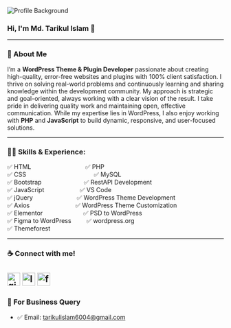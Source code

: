 ![Profile Background](https://media.licdn.com/dms/image/v2/D5616AQEEmX_ID1Dg8A/profile-displaybackgroundimage-shrink_350_1400/profile-displaybackgroundimage-shrink_350_1400/0/1729572635214?e=1736380800&v=beta&t=aSkFf027_aktkxQsgaD7gx9etnHZypJiYe0W-Nswv-U)

### Hi, I'm Md. Tarikul Islam 👋

---

### 🚀 About Me
I’m a **WordPress Theme & Plugin Developer** passionate about creating high-quality, error-free websites and plugins with 100% client satisfaction. I thrive on solving real-world problems and continuously learning and sharing knowledge within the development community. My approach is strategic and goal-oriented, always working with a clear vision of the result. I take pride in delivering quality work and maintaining open, effective communication. While my expertise lies in WordPress, I also enjoy working with **PHP** and **JavaScript** to build dynamic, responsive, and user-focused solutions.

---

### 👨‍💻 Skills & Experience:

✅ HTML &nbsp;&nbsp;&nbsp;&nbsp;&nbsp;&nbsp;&nbsp;&nbsp;&nbsp;&nbsp;&nbsp;&nbsp;&nbsp;&nbsp;&nbsp;&nbsp;&nbsp;&nbsp;&nbsp;&nbsp;&nbsp;&nbsp;&nbsp;&nbsp;&nbsp;&nbsp;&nbsp;&nbsp;&nbsp;&nbsp; ✅ PHP  
✅ CSS &nbsp;&nbsp;&nbsp;&nbsp;&nbsp;&nbsp;&nbsp;&nbsp;&nbsp;&nbsp;&nbsp;&nbsp;&nbsp;&nbsp;&nbsp;&nbsp;&nbsp;&nbsp;&nbsp;&nbsp;&nbsp;&nbsp;&nbsp;&nbsp;&nbsp;&nbsp;&nbsp;&nbsp;&nbsp;&nbsp;&nbsp;&nbsp;&nbsp;&nbsp;&nbsp;&nbsp;&nbsp;&nbsp; ✅ MySQL  
✅ Bootstrap &nbsp;&nbsp;&nbsp;&nbsp;&nbsp;&nbsp;&nbsp;&nbsp;&nbsp;&nbsp;&nbsp;&nbsp;&nbsp;&nbsp;&nbsp;&nbsp;&nbsp;&nbsp;&nbsp;&nbsp;&nbsp;&nbsp;&nbsp; ✅ RestAPI Development  
✅ JavaScript &nbsp;&nbsp;&nbsp;&nbsp;&nbsp;&nbsp;&nbsp;&nbsp;&nbsp;&nbsp;&nbsp;&nbsp;&nbsp;&nbsp;&nbsp;&nbsp;&nbsp;&nbsp;&nbsp; ✅ VS Code  
✅ jQuery &nbsp;&nbsp;&nbsp;&nbsp;&nbsp;&nbsp;&nbsp;&nbsp;&nbsp;&nbsp;&nbsp;&nbsp;&nbsp;&nbsp;&nbsp;&nbsp;&nbsp;&nbsp;&nbsp;&nbsp;&nbsp;&nbsp;&nbsp;&nbsp; ✅ WordPress Theme Development  
✅ Axios &nbsp;&nbsp;&nbsp;&nbsp;&nbsp;&nbsp;&nbsp;&nbsp;&nbsp;&nbsp;&nbsp;&nbsp;&nbsp;&nbsp;&nbsp;&nbsp;&nbsp;&nbsp;&nbsp;&nbsp;&nbsp;&nbsp;&nbsp;&nbsp;&nbsp; ✅ WordPress Theme Customization  
✅ Elementor &nbsp;&nbsp;&nbsp;&nbsp;&nbsp;&nbsp;&nbsp;&nbsp;&nbsp;&nbsp;&nbsp;&nbsp;&nbsp;&nbsp;&nbsp;&nbsp;&nbsp;&nbsp;&nbsp;&nbsp;&nbsp;&nbsp; ✅ PSD to WordPress  
✅ Figma to WordPress &nbsp;&nbsp;&nbsp;&nbsp;&nbsp;&nbsp;&nbsp; ✅ wordpress.org  
✅ Themeforest 

---

### ☕ Connect with me!
[<img src='https://img.icons8.com/ios-filled/50/ffffff/github.png' alt='github' height='30'>](https://github.com/tarikulalways)
[<img src='https://img.icons8.com/ios-filled/50/ffffff/linkedin.png' alt='linkedin' height='30'>](https://www.linkedin.com/in/tarikulalways/) 
[<img src='https://img.icons8.com/ios-filled/50/ffffff/facebook.png' alt='facebook' height='30'>](https://www.facebook.com/tarikulalways)
---

### 📧 For Business Query
- ✅ Email: tarikulislam6004@gmail.com
